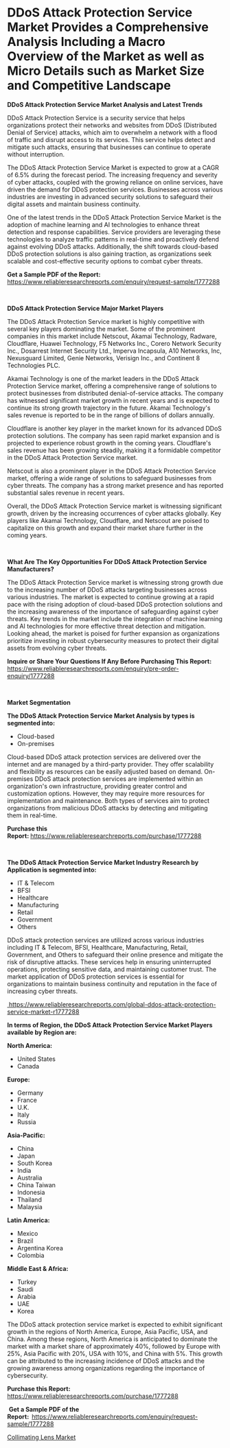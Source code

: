 <p><h1>DDoS Attack Protection Service Market Provides a Comprehensive Analysis Including a Macro Overview of the Market as well as Micro Details such as Market Size and Competitive Landscape</h1></p><p><strong>DDoS Attack Protection Service Market Analysis and Latest Trends</strong></p>
<p><p>DDoS Attack Protection Service is a security service that helps organizations protect their networks and websites from DDoS (Distributed Denial of Service) attacks, which aim to overwhelm a network with a flood of traffic and disrupt access to its services. This service helps detect and mitigate such attacks, ensuring that businesses can continue to operate without interruption.</p><p>The DDoS Attack Protection Service Market is expected to grow at a CAGR of 6.5% during the forecast period. The increasing frequency and severity of cyber attacks, coupled with the growing reliance on online services, have driven the demand for DDoS protection services. Businesses across various industries are investing in advanced security solutions to safeguard their digital assets and maintain business continuity.</p><p>One of the latest trends in the DDoS Attack Protection Service Market is the adoption of machine learning and AI technologies to enhance threat detection and response capabilities. Service providers are leveraging these technologies to analyze traffic patterns in real-time and proactively defend against evolving DDoS attacks. Additionally, the shift towards cloud-based DDoS protection solutions is also gaining traction, as organizations seek scalable and cost-effective security options to combat cyber threats.</p></p>
<p><strong>Get a Sample PDF of the Report:&nbsp;</strong> <a href="https://www.reliableresearchreports.com/enquiry/request-sample/1777288">https://www.reliableresearchreports.com/enquiry/request-sample/1777288</a></p>
<p>&nbsp;</p>
<p><strong>DDoS Attack Protection Service Major Market Players</strong></p>
<p><p>The DDoS Attack Protection Service market is highly competitive with several key players dominating the market. Some of the prominent companies in this market include Netscout, Akamai Technology, Radware, Cloudflare, Huawei Technology, F5 Networks Inc., Corero Network Security Inc., Dosarrest Internet Security Ltd., Imperva Incapsula, A10 Networks, Inc, Nexusguard Limited, Genie Networks, Verisign Inc., and Continent 8 Technologies PLC.</p><p>Akamai Technology is one of the market leaders in the DDoS Attack Protection Service market, offering a comprehensive range of solutions to protect businesses from distributed denial-of-service attacks. The company has witnessed significant market growth in recent years and is expected to continue its strong growth trajectory in the future. Akamai Technology's sales revenue is reported to be in the range of billions of dollars annually.</p><p>Cloudflare is another key player in the market known for its advanced DDoS protection solutions. The company has seen rapid market expansion and is projected to experience robust growth in the coming years. Cloudflare's sales revenue has been growing steadily, making it a formidable competitor in the DDoS Attack Protection Service market.</p><p>Netscout is also a prominent player in the DDoS Attack Protection Service market, offering a wide range of solutions to safeguard businesses from cyber threats. The company has a strong market presence and has reported substantial sales revenue in recent years.</p><p>Overall, the DDoS Attack Protection Service market is witnessing significant growth, driven by the increasing occurrences of cyber attacks globally. Key players like Akamai Technology, Cloudflare, and Netscout are poised to capitalize on this growth and expand their market share further in the coming years.</p></p>
<p>&nbsp;</p>
<p><strong>What Are The Key Opportunities For DDoS Attack Protection Service Manufacturers?</strong></p>
<p><p>The DDoS Attack Protection Service market is witnessing strong growth due to the increasing number of DDoS attacks targeting businesses across various industries. The market is expected to continue growing at a rapid pace with the rising adoption of cloud-based DDoS protection solutions and the increasing awareness of the importance of safeguarding against cyber threats. Key trends in the market include the integration of machine learning and AI technologies for more effective threat detection and mitigation. Looking ahead, the market is poised for further expansion as organizations prioritize investing in robust cybersecurity measures to protect their digital assets from evolving cyber threats.</p></p>
<p><strong>Inquire or Share Your Questions If Any Before Purchasing This Report:</strong> <a href="https://www.reliableresearchreports.com/enquiry/pre-order-enquiry/1777288">https://www.reliableresearchreports.com/enquiry/pre-order-enquiry/1777288</a></p>
<p>&nbsp;</p>
<p><strong>Market Segmentation</strong></p>
<p><strong>The DDoS Attack Protection Service Market Analysis by types is segmented into:</strong></p>
<p><ul><li>Cloud-based</li><li>On-premises</li></ul></p>
<p><p>Cloud-based DDoS attack protection services are delivered over the internet and are managed by a third-party provider. They offer scalability and flexibility as resources can be easily adjusted based on demand. On-premises DDoS attack protection services are implemented within an organization's own infrastructure, providing greater control and customization options. However, they may require more resources for implementation and maintenance. Both types of services aim to protect organizations from malicious DDoS attacks by detecting and mitigating them in real-time.</p></p>
<p><strong>Purchase this Report:&nbsp;</strong><a href="https://www.reliableresearchreports.com/purchase/1777288">https://www.reliableresearchreports.com/purchase/1777288</a></p>
<p>&nbsp;</p>
<p><strong>The DDoS Attack Protection Service Market Industry Research by Application is segmented into:</strong></p>
<p><ul><li>IT & Telecom</li><li>BFSI</li><li>Healthcare</li><li>Manufacturing</li><li>Retail</li><li>Government</li><li>Others</li></ul></p>
<p><p>DDoS attack protection services are utilized across various industries including IT & Telecom, BFSI, Healthcare, Manufacturing, Retail, Government, and Others to safeguard their online presence and mitigate the risk of disruptive attacks. These services help in ensuring uninterrupted operations, protecting sensitive data, and maintaining customer trust. The market application of DDoS protection services is essential for organizations to maintain business continuity and reputation in the face of increasing cyber threats.</p></p>
<p><a href="https://www.reliableresearchreports.com/global-ddos-attack-protection-service-market-r1777288">&nbsp;https://www.reliableresearchreports.com/global-ddos-attack-protection-service-market-r1777288</a></p>
<p><strong>In terms of Region, the DDoS Attack Protection Service Market Players available by Region are:</strong></p>
<p>
    <p> <strong> North America: </strong>
        <ul>
            <li>United States</li>
            <li>Canada</li>
        </ul>
        </p> 
    <p> <strong> Europe: </strong>
        <ul>
            <li>Germany</li>
            <li>France</li>
            <li>U.K.</li>
            <li>Italy</li>
            <li>Russia</li>
        </ul>
        </p> 
    <p> <strong> Asia-Pacific: </strong>
        <ul>
            <li>China</li>
            <li>Japan</li>
            <li>South Korea</li>
            <li>India</li>
            <li>Australia</li>
            <li>China Taiwan</li>
            <li>Indonesia</li>
            <li>Thailand</li>
            <li>Malaysia</li>
        </ul>
        </p> 
    <p> <strong> Latin America: </strong>
        <ul>
            <li>Mexico</li>
            <li>Brazil</li>
            <li>Argentina Korea</li>
            <li>Colombia</li>
        </ul>
        </p> 
    <p> <strong> Middle East & Africa: </strong>
        <ul>
            <li>Turkey</li>
            <li>Saudi</li>
            <li>Arabia</li>
            <li>UAE</li>
            <li>Korea</li>
        </ul>
    </p>
    </p>
<p><p>The DDoS attack protection service market is expected to exhibit significant growth in the regions of North America, Europe, Asia Pacific, USA, and China. Among these regions, North America is anticipated to dominate the market with a market share of approximately 40%, followed by Europe with 25%, Asia Pacific with 20%, USA with 10%, and China with 5%. This growth can be attributed to the increasing incidence of DDoS attacks and the growing awareness among organizations regarding the importance of cybersecurity.</p></p>
<p><strong>Purchase this Report: </strong><a href="https://www.reliableresearchreports.com/purchase/1777288">https://www.reliableresearchreports.com/purchase/1777288</a></p>
<p>&nbsp;<strong>Get a Sample PDF of the Report:&nbsp;&nbsp;</strong><a href="https://www.reliableresearchreports.com/enquiry/request-sample/1777288">https://www.reliableresearchreports.com/enquiry/request-sample/1777288</a></p>
<p><strong></strong></p>
<p><p><a href="https://github.com/ctanaka235/Market-Research-Report-List-1/blob/main/collimating-lens-market.md">Collimating Lens Market</a></p></p>